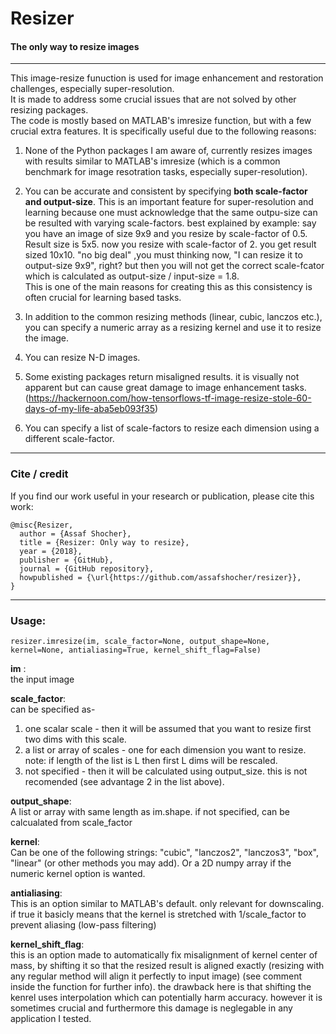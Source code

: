 # Resizer
#### The only way to resize images

--------

This image-resize funuction is used for image enhancement and restoration challenges, especially super-resolution.   
It is made to address some crucial issues that are not solved by other resizing packages.   
The code is mostly based on MATLAB's imresize function, but with a few crucial extra features. It is specifically useful due to the following reasons:

1. None of the Python packages I am aware of, currently resizes images with results similar to MATLAB's imresize (which is a common benchmark for image resotration tasks, especially super-resolution).

2. You can be accurate and consistent by specifying **both scale-factor and output-size**. This is an important feature for super-resolution and learning because one must acknowledge that the same outpu-size can be resulted with varying scale-factors. best explained by example: say you have an image of size 9x9 and you resize by scale-factor of 0.5. Result size is 5x5. now you resize with scale-factor of 2. you get result sized 10x10. "no big deal" ,you must thinking now, "I can resize it to output-size 9x9", right? but then you will not get the correct scale-fcator which is calculated as output-size / input-size = 1.8.  
This is one of the main reasons for creating this as this consistency is often crucial for learning based tasks.

3. In addition to the common resizing methods (linear, cubic, lanczos etc.), you can specify a numeric array as a resizing kernel and use it to resize the image.

4. You can resize N-D images.

5. Some existing packages return misaligned results. it is visually not apparent but can cause great damage to image enhancement tasks.(https://hackernoon.com/how-tensorflows-tf-image-resize-stole-60-days-of-my-life-aba5eb093f35)

6. You can specify a list of scale-factors to resize each dimension using a different scale-factor.

--------

### Cite / credit
If you find our work useful in your research or publication, please cite this work:
```
@misc{Resizer,
  author = {Assaf Shocher},
  title = {Resizer: Only way to resize},
  year = {2018},
  publisher = {GitHub},
  journal = {GitHub repository},
  howpublished = {\url{https://github.com/assafshocher/resizer}},
}
```

--------

### Usage:
```
resizer.imresize(im, scale_factor=None, output_shape=None, kernel=None, antialiasing=True, kernel_shift_flag=False)
```

__im__ :   
the input image

__scale_factor__:    
can be specified as-  
1. one scalar scale - then it will be assumed that you want to resize first two dims with this scale.  
2. a list or array of scales - one for each dimension you want to resize. note: if length of the list is L then first L dims will be rescaled.  
3. not specified - then it will be calculated using output_size. this is not recomended (see advantage 2 in the list above).   

__output_shape__:   
A list or array with same length as im.shape. if not specified, can be calcualated from scale_factor

__kernel__:   
Can be one of the following strings: "cubic", "lanczos2", "lanczos3", "box",  "linear" (or other methods you may add). 
Or a 2D numpy array if the numeric kernel option is wanted.

__antialiasing__:   
This is an option similar to MATLAB's default. only relevant for downscaling. if true it basicly means that the kernel is stretched with 1/scale_factor to prevent aliasing (low-pass filtering)

__kernel_shift_flag__:    
this is an option made to automatically fix misalignment of kernel center of mass, by shifting it so that the resized result is aligned exactly (resizing with any regular method will align it perfectly to input image) (see comment inside the function for further info). the drawback here is that shifting the kenrel uses interpolation which can potentially harm accuracy. however it is sometimes crucial and furthermore this damage is neglegable in any application I tested.
